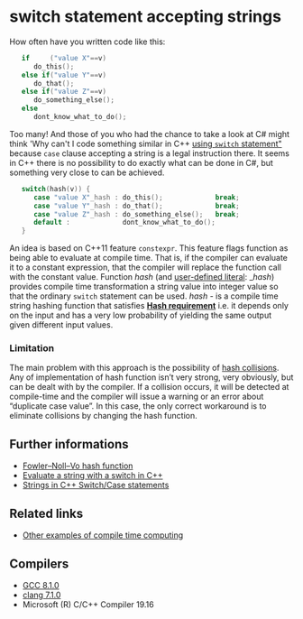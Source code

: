 # switch statement accepting strings
How often have you written code like this:
```cpp
   if     ("value X"==v)
      do_this();
   else if("value Y"==v)
      do_that();
   else if("value Z"==v)
      do_something_else();
   else
      dont_know_what_to_do();
```
Too many! And those of you who had the chance to take a look at C# might think 'Why can't I code something similar in C++ [using `switch` statement"](https://docs.microsoft.com/en-us/dotnet/csharp/language-reference/keywords/switch) because `case` clause accepting a string is a legal instruction there. 
It seems in C++ there is no possibility to do exactly what can be done in C#, but something very close to can be achieved.  
```cpp
   switch(hash(v)) {
      case "value X"_hash : do_this();             break;
      case "value Y"_hash : do_that();             break;
      case "value Z"_hash : do_something_else();   break;
      default :             dont_know_what_to_do();
   }
```
An idea is based on C++11 feature `constexpr`. This feature flags function as being able to evaluate at compile time. That is, if the compiler can evaluate it to a constant expression, that the compiler will replace the function call with the constant value. 
Function _hash_ (and [user-defined literal](https://en.cppreference.com/w/cpp/language/user_literal): __hash_) provides compile time transformation a string value into integer value so that  the ordinary `switch` statement can be used.
_hash_ - is a compile time string hashing function that satisfies [__Hash requirement__](https://en.cppreference.com/w/cpp/named_req/Hash) i.e. it depends only on the input and has a very low probability of yielding the same output given different input values.

### Limitation
The main problem with this approach is the possibility of [hash collisions](https://crypto.stackexchange.com/questions/8765/is-there-a-hash-function-which-has-no-collisions).
Any of implementation of hash function isn’t very strong, very obviously, but can be dealt with by the compiler.
If a collision occurs, it will be detected at compile-time and the compiler will issue a warning or an error about “duplicate case value”. In this case, the only correct workaround is to eliminate collisions by changing the hash function.

## Further informations
* [Fowler–Noll–Vo hash function](https://en.wikipedia.org/wiki/Fowler%E2%80%93Noll%E2%80%93Vo_hash_function)
* [Evaluate a string with a switch in C++](https://stackoverflow.com/questions/16388510/evaluate-a-string-with-a-switch-in-c/16388610#16388610)
* [Strings in C++ Switch/Case statements](https://hbfs.wordpress.com/2017/01/10/strings-in-c-switchcase-statements/)

## Related links
* [Other examples of compile time computing](https://github.com/nikolaAV/Modern-Cpp/blob/master/constexpr)

## Compilers
* [GCC 8.1.0](https://wandbox.org/)
* [clang 7.1.0](https://wandbox.org/)
* Microsoft (R) C/C++ Compiler 19.16 
